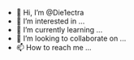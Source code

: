 - 👋 Hi, I’m @Die1ectra 
- 👀 I’m interested in ...
- 🌱 I’m currently learning ...
- 💞️ I’m looking to collaborate on ...
- 📫 How to reach me ...

<!---
Die1ectra/Die1ectra is a ✨ special ✨ repository because its `README.md` (this file) appears on your GitHub profile.
You can click the Preview link to take a look at your changes.
--->
